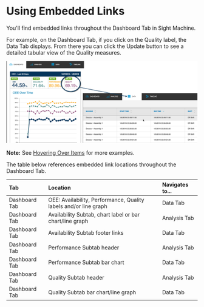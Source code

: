 # Using Embedded Links

You'll find embedded links throughout the Dashboard Tab in Sight Machine.

For example, on the Dashboard Tab, if you click on the Quality label, the Data Tab displays. From there you can click the Update button to see a detailed tabular view of the Quality measures.

![](/assets/embeddedLinksEx7_24_16a.png)

**Note:** See [Hovering Over Items](Hovering.md) for more examples.

The table below references embedded link locations throughout the Dashboard Tab.

| Tab | Location | Navigates to... |
| :--- | :--- | :--- |
| Dashboard Tab |OEE: Availability, Performance, Quality labels and\/or line graph | Data Tab |
| Dashboard Tab | Availability Subtab, chart label or bar chart\/line graph | Analysis Tab |
| Dashboard Tab | Availability Subtab footer links | Data Tab |
| Dashboard Tab | Performance Subtab header | Analysis Tab |
| Dashboard Tab | Performance Subtab bar chart | Data Tab |
| Dashboard Tab | Quality Subtab header | Analysis Tab |
| Dashboard Tab | Quality Subtab bar chart\/line graph | Data Tab |

